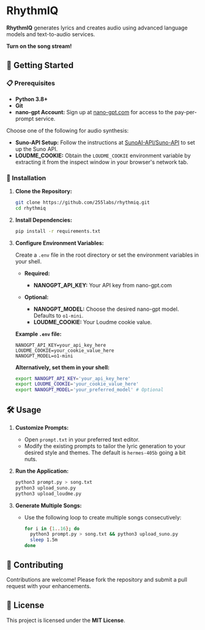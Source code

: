 
# RhythmIQ

**RhythmIQ** generates lyrics and creates audio using advanced language models and text-to-audio services.

**Turn on the song stream!**

## 🚀 Getting Started

### 📋 Prerequisites

- **Python 3.8+**
- **Git**
- **nano-gpt Account:** Sign up at [nano-gpt.com](https://nano-gpt.com) for access to the pay-per-prompt service.

Choose one of the following for audio synthesis:

- **Suno-API Setup:** Follow the instructions at [SunoAI-API/Suno-API](https://github.com/SunoAI-API/Suno-API) to set up the Suno API.
- **LOUDME_COOKIE:** Obtain the `LOUDME_COOKIE` environment variable by extracting it from the inspect window in your browser's network tab.

### 🔧 Installation

1. **Clone the Repository:**
   ```bash
   git clone https://github.com/255labs/rhythmiq.git
   cd rhythmiq
   ```

2. **Install Dependencies:**
   ```bash
   pip install -r requirements.txt
   ```

3. **Configure Environment Variables:**

   Create a `.env` file in the root directory or set the environment variables in your shell.

   - **Required:**
     - **NANOGPT_API_KEY:** Your API key from nano-gpt.com
     
   - **Optional:**
     - **NANOGPT_MODEL:** Choose the desired nano-gpt model. Defaults to `o1-mini`.
     - **LOUDME_COOKIE:** Your Loudme cookie value.
   
   **Example `.env` file:**
   ```
   NANOGPT_API_KEY=your_api_key_here
   LOUDME_COOKIE=your_cookie_value_here
   NANOGPT_MODEL=o1-mini
   ```

   **Alternatively, set them in your shell:**
   ```bash
   export NANOGPT_API_KEY='your_api_key_here'
   export LOUDME_COOKIE='your_cookie_value_here'
   export NANOGPT_MODEL='your_preferred_model' # Optional
   ```

## 🛠️ Usage

1. **Customize Prompts:**
   - Open `prompt.txt` in your preferred text editor.
   - Modify the existing prompts to tailor the lyric generation to your desired style and themes. The default is `hermes-405b` going a bit nuts.

2. **Run the Application:**
   ```bash
   python3 prompt.py > song.txt
   python3 upload_suno.py
   python3 upload_loudme.py
   ```

3. **Generate Multiple Songs:**
   - Use the following loop to create multiple songs consecutively:
     ```bash
     for i in {1..16}; do
       python3 prompt.py > song.txt && python3 upload_suno.py
       sleep 1.5m
     done
     ```

## 🤝 Contributing

Contributions are welcome! Please fork the repository and submit a pull request with your enhancements.

## 📄 License

This project is licensed under the **MIT License**.

